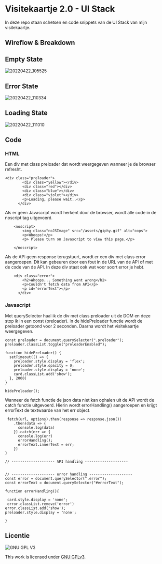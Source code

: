 
# Visitekaartje 2.0 - UI Stack
In deze repo staan schetsen en code snippets van de UI Stack van mijn visitekaartje.

## Wireflow & Breakdown

## Empty State
![20220422_105525](https://user-images.githubusercontent.com/26089533/164679343-66a082c8-36cd-4800-9f5f-e5716f0529a9.jpg)

## Error State
![20220422_110334](https://user-images.githubusercontent.com/26089533/164679402-c5c1bcc9-58c0-41ab-a013-f7b3fc565b79.jpg)

## Loading State
![20220422_111010](https://user-images.githubusercontent.com/26089533/164679466-a764e3a0-f427-464c-b73a-6e675aabc9da.jpg)





## Code 

### HTML

Een div met class preloader dat wordt weergegeven wanneer je de browser refresht.
``` 
<div class="preloader">
        <div class="yellow"></div>
        <div class="red"></div>
        <div class="blue"></div>
        <div class="violet"></div>
        <p>Loading, please wait..</p>
      </div>
```
Als er geen Javascript wordt herkent door de browser, wordt alle code in de noscript tag uitgevoerd.
```
    <noscript>
        <img class="noJSImage" src="/assets/giphy.gif" alt="oops">
        <p>Whoops!</p>
        <p> Please turn on Javascript to view this page.</p>

    </noscript>
```
Als de API geen response terugstuurt, wordt er een div met class error aangeroepen. Dit kan gebeuren door een fout in de URL van de API of met de code van de API. In deze div staat ook wat voor soort error je hebt.
```
    <div class="error">
        <h2>Whoops... Something went wrong</h2>
        <p>Couldn't fetch data from API</p>
        <p id="errorText"></p>
      </div>  
```

### Javascript

Met querySelector haal ik de div met class preloader uit de DOM en deze stop ik in een const (preloader). In de hidePreloader functie wordt de preloader getoond voor 2 seconden. Daarna wordt het visitekaartje weergegeven.
```
const preloader = document.querySelector(".preloader");
preloader.classList.toggle("preloaderEnabled");

function hidePreloader() {
  setTimeout(() => {
    preloader.style.display = 'flex';
    preloader.style.opacity = 0;
    preloader.style.display = 'none';
    card.classList.add('show');
  }, 2000)
}

hidePreloader();
```
Wanneer de fetch functie de json data niet kan ophalen uit de API wordt de catch functie uitgevoerd. Hierin wordt errorHandling() aangeroepen en krijgt errorText de textwaarde van het err object. 
```
 fetch(url, options).then(response => response.json())
    .then(data => {
      console.log(data)
    }).catch(err => {
      console.log(err)
      errorHandling();
      errorText.innerText = err;
    })
}

// -------------------- API handling --------------------


// -------------------- error handling --------------------
const error = document.querySelector(".error");
const errorText = document.querySelector("#errorText");

function errorHandling(){

 card.style.display = 'none';
 error.classList.remove('error')
error.classList.add('show');
preloader.style.display = 'none';
 
}
```

## Licentie

![GNU GPL V3](https://www.gnu.org/graphics/gplv3-127x51.png)

This work is licensed under [GNU GPLv3](./LICENSE).
